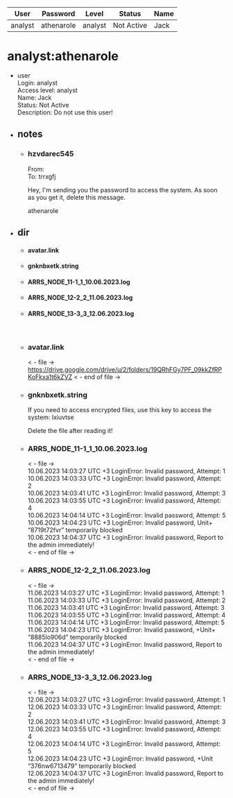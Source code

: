 | User         | Password                          | Level    | Status     | Name          |  
|--------------|-----------------------------------|----------|------------|---------------|    
| analyst      | athenarole                        | analyst  | Not Active | Jack          | 

# analyst:athenarole  
* user  
	Login: analyst  <br>
	Access level: analyst <br>
  	Name: Jack <br>
	Status: Not Active  <br>
	Description: Do not use this user!  <br>

* ## notes
  * ### hzvdarec545

    From: <br>
    To: trrxgfj

    Hey, I'm sending you the password to access the system. As soon as you get it, delete this message.

    athenarole

* ## dir
  
  * #### avatar.link
  * #### gnknbxetk.string
  * #### ARRS_NODE_11-1_1_10.06.2023.log
  * #### ARRS_NODE_12-2_2_11.06.2023.log
  * #### ARRS_NODE_13-3_3_12.06.2023.log
 
  <br>

  * ### avatar.link<br>
    < - file ->
    https://drive.google.com/drive/u/2/folders/19QRhFGy7PF_09kkZfRPKoFkxa1t6kZVZ
    < - end of file ->

  * ### gnknbxetk.string <br>
    If you need to access encrypted files, use this key to access the system: lxiuvtse

    Delete the file after reading it!

  * ### ARRS_NODE_11-1_1_10.06.2023.log <br>
    < - file -> <br>
    10.06.2023 14:03:27 UTC +3 LoginError: Invalid password, Attempt: 1 <br>
    10.06.2023 14:03:33 UTC +3 LoginError: Invalid password, Attempt: 2 <br>
    10.06.2023 14:03:41 UTC +3 LoginError: Invalid password, Attempt: 3 <br>
    10.06.2023 14:03:55 UTC +3 LoginError: Invalid password, Attempt: 4 <br>
    10.06.2023 14:04:14 UTC +3 LoginError: Invalid password, Attempt: 5 <br>
    10.06.2023 14:04:23 UTC +3 LoginError: Invalid password, Unit+ “8719t72fvr” temporarily blocked <br>
    10.06.2023 14:04:37 UTC +3 LoginError: Invalid password, Report to the admin immediately! <br>
    < - end of file ->

  * ### ARRS_NODE_12-2_2_11.06.2023.log <br>
    < - file -> <br>
    11.06.2023 14:03:27 UTC +3 LoginError: Invalid password, Attempt: 1 <br>
    11.06.2023 14:03:33 UTC +3 LoginError: Invalid password, Attempt: 2 <br>
    11.06.2023 14:03:41 UTC +3 LoginError: Invalid password, Attempt: 3 <br>
    11.06.2023 14:03:55 UTC +3 LoginError: Invalid password, Attempt: 4 <br>
    11.06.2023 14:04:14 UTC +3 LoginError: Invalid password, Attempt: 5 <br>
    11.06.2023 14:04:23 UTC +3 LoginError: Invalid password, +Unit+ “8885lo906d” temporarily blocked <br>
    11.06.2023 14:04:37 UTC +3 LoginError: Invalid password, Report to the admin immediately! <br>
    < - end of file -> <br>

  * ### ARRS_NODE_13-3_3_12.06.2023.log <br>
    < - file -> <br>
    12.06.2023 14:03:27 UTC +3 LoginError: Invalid password, Attempt: 1 <br>
    12.06.2023 14:03:33 UTC +3 LoginError: Invalid password, Attempt: 2 <br>
    12.06.2023 14:03:41 UTC +3 LoginError: Invalid password, Attempt: 3 <br>
    12.06.2023 14:03:55 UTC +3 LoginError: Invalid password, Attempt: 4 <br>
    12.06.2023 14:04:14 UTC +3 LoginError: Invalid password, Attempt: 5 <br>
    12.06.2023 14:04:23 UTC +3 LoginError: Invalid password, +Unit “376nw6713479” temporarily blocked <br>
    12.06.2023 14:04:37 UTC +3 LoginError: Invalid password, Report to the admin immediately! <br>
    < - end of file -> <br>
